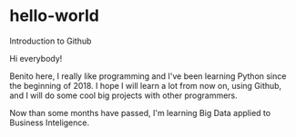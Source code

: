 # hello-world
Introduction to Github

Hi everybody!

Benito here, I really like programming and I've been learning Python since the beginning of 2018. I hope I will learn a lot from now on, using Github, and I will do some cool big projects with other programmers.

Now than some months have passed, I'm learning Big Data applied to Business Inteligence.
